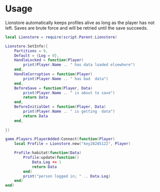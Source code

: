 # Usage
Lionstore automatically keeps profiles alive as long as the player has not left. Saves are brute force and will be retried until the save succeeds.

```lua
local Lionstore = require(script.Parent.Lionstore)

Lionstore.SetInfo({
    Partitions = 9,
    Default = {Log = 0},
    HandleLocked = function(Player)
        print(Player.Name .. " has data loaded elsewhere")
    end,
    HandleCorruption = function(Player)
        print(Player.Name .. " has bad  data")
    end,
    BeforeSave = function(Player, Data) 
        print(Player.Name .. " is about to save") 
        return Data
    end,
    BeforeInitialGet = function(Player, Data)
        print(Player.Name .. " is getting  data")
        return Data
    end,
    
})

game.Players.PlayerAdded:Connect(function(Player)
    local Profile = Lionstore.new("key28285122", Player)

    Profile:habitat(function(Data)
        Profile:update(function()
            Data.Log += 1
            return Data
        end)
        print("person logged in; " .. Data.Log)
    end)
end)

```